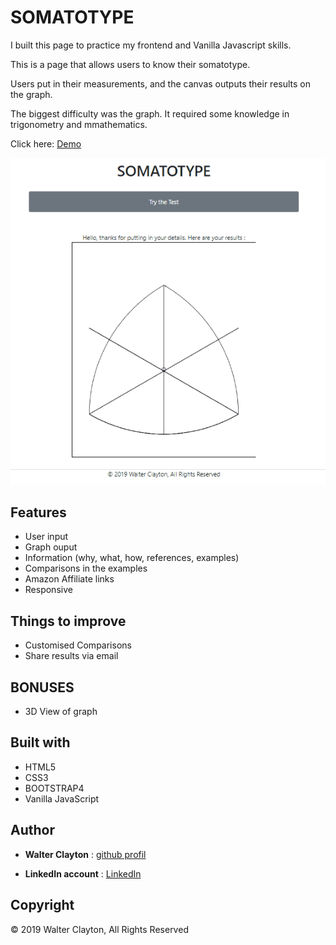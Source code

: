 # SOMATOTYPE

I built this page to practice my frontend and Vanilla Javascript skills. 

This is a page that allows users to know their somatotype. 

Users put in their measurements, and the canvas outputs their results on the graph. 

The biggest difficulty was the graph. It required some knowledge in trigonometry and mmathematics. 

Click here: [Demo](https://walter-clayton.github.io/somatotype/)

![capture](./public/images/somatotype.gif)

## Features

* User input
* Graph ouput
* Information (why, what, how, references, examples)
* Comparisons in the examples
* Amazon Affiliate links
* Responsive

## Things to improve

* Customised Comparisons 
* Share results via email

## BONUSES

* 3D View of graph

## Built with

* HTML5
* CSS3
* BOOTSTRAP4
* Vanilla JavaScript

## Author

* **Walter Clayton** : [github profil](https://github.com/walter-clayton)

* **LinkedIn account** : [LinkedIn](https://www.linkedin.com/in/walter-clayton-2b50b4191/)

## Copyright

<p>&copy; 2019 Walter Clayton, All Rights Reserved<p>
